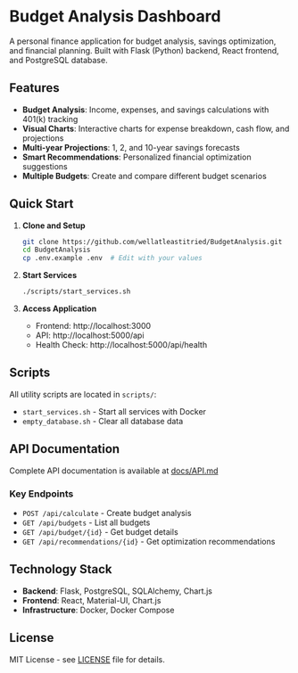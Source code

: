 # Budget Analysis Dashboard

A personal finance application for budget analysis, savings optimization, and financial planning. Built with Flask (Python) backend, React frontend, and PostgreSQL database.

## Features

- **Budget Analysis**: Income, expenses, and savings calculations with 401(k) tracking
- **Visual Charts**: Interactive charts for expense breakdown, cash flow, and projections
- **Multi-year Projections**: 1, 2, and 10-year savings forecasts
- **Smart Recommendations**: Personalized financial optimization suggestions
- **Multiple Budgets**: Create and compare different budget scenarios

## Quick Start

1. **Clone and Setup**
   ```bash
   git clone https://github.com/wellatleastitried/BudgetAnalysis.git
   cd BudgetAnalysis
   cp .env.example .env  # Edit with your values
   ```

2. **Start Services**
   ```bash
   ./scripts/start_services.sh
   ```

3. **Access Application**
   - Frontend: http://localhost:3000
   - API: http://localhost:5000/api
   - Health Check: http://localhost:5000/api/health

## Scripts

All utility scripts are located in `scripts/`:

- `start_services.sh` - Start all services with Docker
- `empty_database.sh` - Clear all database data

## API Documentation

Complete API documentation is available at [docs/API.md](docs/API.md)

### Key Endpoints
- `POST /api/calculate` - Create budget analysis
- `GET /api/budgets` - List all budgets
- `GET /api/budget/{id}` - Get budget details
- `GET /api/recommendations/{id}` - Get optimization recommendations

## Technology Stack

- **Backend**: Flask, PostgreSQL, SQLAlchemy, Chart.js
- **Frontend**: React, Material-UI, Chart.js
- **Infrastructure**: Docker, Docker Compose

## License

MIT License - see [LICENSE](LICENSE) file for details.
